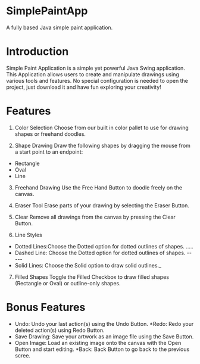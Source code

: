 # SimplePaintApp

A fully based Java simple paint application.

# Introduction

Simple Paint Application is a simple yet powerful Java Swing application.
This Application allows users to create and manipulate drawings using various tools and features.
No special configuration is needed to open the project, just download it and have fun exploring your creativity!

# Features

1. Color Selection
Choose from our built in color pallet to use for drawing shapes or freehand doodles.

2. Shape Drawing
Draw the following shapes by dragging the mouse from a start point to an endpoint:
* Rectangle
* Oval
* Line

3. Freehand Drawing
Use the Free Hand Button to doodle freely on the canvas.

4. Eraser Tool
Erase parts of your drawing by selecting the Eraser Button.

5. Clear 
Remove all drawings from the canvas by pressing the Clear Button.

6. Line Styles
* Dotted Lines:Choose the Dotted option for dotted outlines of shapes. .....
* Dashed Line: Choose the Dotted option for dotted outlines of shapes. -----
* Solid Lines: Choose the Solid option to draw solid outlines._

7. Filled Shapes
Toggle the Filled Checkbox to draw filled shapes (Rectangle or Oval) or outline-only shapes.

# Bonus Features
* Undo: Undo your last action(s) using the Undo Button.
*Redo: Redo your deleted action(s) using Redo Button.
* Save Drawing: Save your artwork as an image file using the Save Button.
* Open Image: Load an existing image onto the canvas with the Open Button and start editing.
*Back: Back Button to go back to the previous scree.
